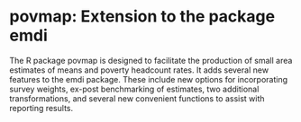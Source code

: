 # povmap: Extension to the package emdi

The R package povmap is designed to facilitate the production 
of small area estimates of means and poverty headcount rates. It adds several 
new features to the emdi package. These include new options for 
incorporating survey weights, ex-post benchmarking of estimates, two additional 
transformations, and several new convenient functions to assist with reporting 
results.
